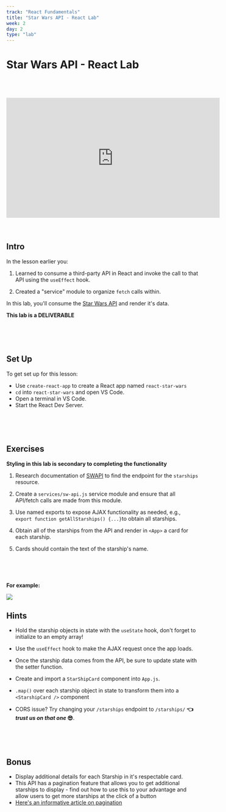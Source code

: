 ```yaml
---
track: "React Fundamentals"
title: "Star Wars API - React Lab"
week: 2
day: 2
type: "lab"
---
```



# Star Wars API - React Lab

<br>
<br>
<br>

<iframe width="560" height="315" src="https://www.youtube.com/embed/DhQeAlheKYo" frameborder="0" allow="accelerometer; autoplay; clipboard-write; encrypted-media; gyroscope; picture-in-picture" allowfullscreen></iframe>

<br>
<br>
<br>


## Intro

In the lesson earlier you:

1. Learned to consume a third-party API in React and invoke the call to that API using the `useEffect` hook.
 
2. Created a "service" module to organize `fetch` calls within.

In this lab, you'll consume the [Star Wars API](https://swapi.dev/) and render it's data.

**This lab is a DELIVERABLE**

<br>
<br>
<br>


## Set Up

To get set up for this lesson:

- Use `create-react-app` to create a React app named `react-star-wars`
- `cd` into `react-star-wars` and open VS Code.
- Open a terminal in VS Code.
- Start the React Dev Server.


<br>
<br>
<br>


## Exercises

**Styling in this lab is secondary to completing the functionality**

1. Research documentation of [SWAPI](https://swapi.dev/documentation) to find the endpoint for the `starships` resource.

2. Create a `services/sw-api.js` service module and ensure that all API/fetch calls are made from this module. 

3. Use named exports to expose AJAX functionality as needed, e.g., `export function getAllStarships() {...}`to obtain all starships.

4. Obtain all of the starships from the API and render in `<App>` a card for each starship. 

5. Cards should contain the text of the starship's name.  

<br>
<br>
<br>


**For example:**

<img src="https://i.imgur.com/VERV0nk.png">




## Hints

- Hold the starship objects in state with the `useState` hook, don't forget to initialize to an empty array!

- Use the `useEffect` hook to make the AJAX request once the app loads.

- Once the starship data comes from the API, be sure to update state with the setter function.

- Create and import a `StarShipCard` component into `App.js`.

- `.map()` over each starship object in state to transform them into a `<StarshipCard />` component

- CORS issue? Try changing your `/starships` endpoint to `/starships/`  **👈 *trust us on that one* 😎**.



<br>
<br>
<br>



## Bonus

- Display additional details for each Starship in it's respectable card.
- This API has a pagination feature that allows you to get additional starships to display - find out how to use this to your advantage and allow users to get more starships at the click of a button
- [Here's an informative article on pagination](https://nordicapis.com/everything-you-need-to-know-about-api-pagination/)


